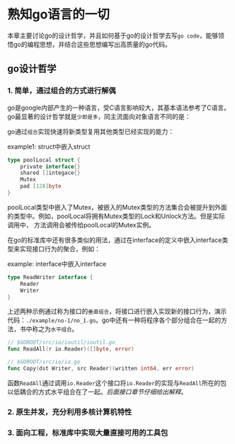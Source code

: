 # 熟知go语言的一切


本章主要讨论go的设计哲学，并且如何基于go的设计哲学去写`go code`，能够领悟go的编程思想，并结合这些思想编写出高质量的go代码。


## go设计哲学

### 1. 简单，通过组合的方式进行解偶

go是google内部产生的一种语言，受C语言影响较大，其基本语法参考了C语言。go最显著的设计哲学就是`少即是多`，同主流面向对象语言不同的是：

go通过`组合`实现快速将新类型复用其他类型已经实现的能力：

example1: struct中嵌入struct

```go
type poolLocal struct {
	private interface{}
	shared []integace{}
	Mutex
	pad [128]byte
}
```

poolLocal类型中嵌入了Mutex，被嵌入的Mutex类型的方法集合会被提升到外面的类型中。例如，poolLocal将拥有Mutex类型的Lock和Unlock方法。但是实际调用中，
方法调用会被传给poolLocal的Mutex实例。

在go的标准库中还有很多类似的用法，通过在interface的定义中嵌入interface类型来实现接口行为的聚合，例如：

example: interface中嵌入interface

```go
type ReadWriter interface {
	Reader
	Writer
}
```

上述两种示例通过称为接口的`垂直组合`，将接口进行嵌入实现新的接口行为，演示代码：`./example/no-1/no_1.go`。go中还有一种将程序各个部分组合在一起的方法，书中称之为`水平组合`。
```go
// $GOROOT/src/io/ioutil/ioutil.go
func ReadAll(r io.Reader)([]byte, error)

// $GOROOT/src/io/io.go
func Copy(dst Writer, src Reader)(written int64, err error)
```
函数`ReadAll`通过调用`io.Reader`这个接口将`io.Reader`的实现与`ReadAll`所在的包以低耦合的方式水平组合在了一起。_后面接口章节仔细给出解释_。

### 2. 原生并发，充分利用多核计算机特性



### 3. 面向工程，标准库中实现大量直接可用的工具包
